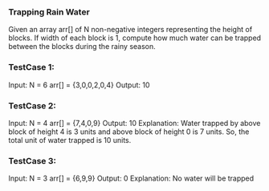 ### Trapping Rain Water
Given an array arr[] of N non-negative integers representing the height of blocks. 
If width of each block is 1, compute how much water can be trapped between the blocks during the rainy season.

### TestCase 1:

Input: N = 6 arr[] = {3,0,0,2,0,4} Output: 10

### TestCase 2:

Input: N = 4 arr[] = {7,4,0,9} Output: 10 Explanation: Water trapped by above block of height 4 is 3 units and above block of height 0 is 7 units. So, the total unit of water trapped is 10 units.

### TestCase 3:

Input: N = 3 arr[] = {6,9,9} Output: 0 Explanation: No water will be trapped

